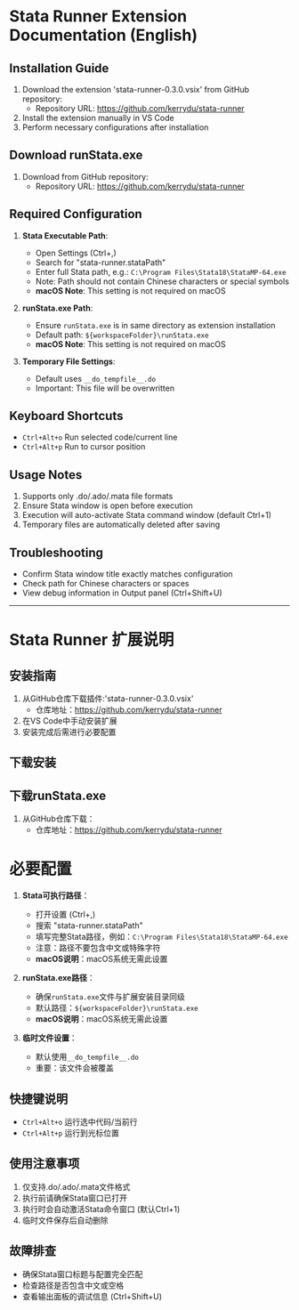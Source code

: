 # Stata Runner Extension Documentation (English)

## Installation Guide
1. Download the extension 'stata-runner-0.3.0.vsix' from GitHub repository:
   - Repository URL: https://github.com/kerrydu/stata-runner
2. Install the extension manually in VS Code
3. Perform necessary configurations after installation

## Download runStata.exe
1. Download from GitHub repository:
   - Repository URL: https://github.com/kerrydu/stata-runner

## Required Configuration
1. **Stata Executable Path**:
   - Open Settings (Ctrl+,)
   - Search for "stata-runner.stataPath"
   - Enter full Stata path, e.g.: `C:\Program Files\Stata18\StataMP-64.exe`
   - Note: Path should not contain Chinese characters or special symbols
   - **macOS Note**: This setting is not required on macOS

2. **runStata.exe Path**:
   - Ensure `runStata.exe` is in same directory as extension installation
   - Default path: `${workspaceFolder}\runStata.exe`
   - **macOS Note**: This setting is not required on macOS

3. **Temporary File Settings**:
   - Default uses `__do_tempfile__.do`
   - Important: This file will be overwritten
 

## Keyboard Shortcuts
- `Ctrl+Alt+o` Run selected code/current line
- `Ctrl+Alt+p` Run to cursor position

## Usage Notes
1. Supports only .do/.ado/.mata file formats
2. Ensure Stata window is open before execution
3. Execution will auto-activate Stata command window (default Ctrl+1)
4. Temporary files are automatically deleted after saving

## Troubleshooting
- Confirm Stata window title exactly matches configuration
- Check path for Chinese characters or spaces
- View debug information in Output panel (Ctrl+Shift+U)

---

# Stata Runner 扩展说明

## 安装指南
1. 从GitHub仓库下载插件:'stata-runner-0.3.0.vsix'
   - 仓库地址：https://github.com/kerrydu/stata-runner
2. 在VS Code中手动安装扩展
3. 安装完成后需进行必要配置

## 下载安装

## 下载runStata.exe
1. 从GitHub仓库下载：
   - 仓库地址：https://github.com/kerrydu/stata-runner

# 必要配置
1. **Stata可执行路径**：
   - 打开设置 (Ctrl+,)
   - 搜索 "stata-runner.stataPath"
   - 填写完整Stata路径，例如：`C:\Program Files\Stata18\StataMP-64.exe`
   - 注意：路径不要包含中文或特殊字符
   - **macOS说明**：macOS系统无需此设置

2. **runStata.exe路径**：
   - 确保`runStata.exe`文件与扩展安装目录同级
   - 默认路径：`${workspaceFolder}\runStata.exe`
   - **macOS说明**：macOS系统无需此设置

3. **临时文件设置**：
   - 默认使用`__do_tempfile__.do`
   - 重要：该文件会被覆盖

## 快捷键说明
- `Ctrl+Alt+o` 运行选中代码/当前行
- `Ctrl+Alt+p` 运行到光标位置

## 使用注意事项
1. 仅支持.do/.ado/.mata文件格式
2. 执行前请确保Stata窗口已打开
3. 执行时会自动激活Stata命令窗口 (默认Ctrl+1)
4. 临时文件保存后自动删除

## 故障排查
- 确保Stata窗口标题与配置完全匹配
- 检查路径是否包含中文或空格
- 查看输出面板的调试信息 (Ctrl+Shift+U)